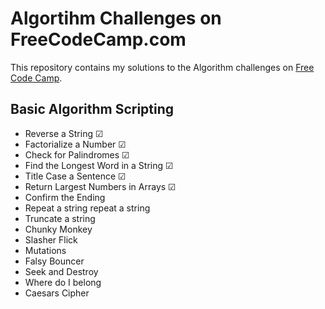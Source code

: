 # Algortihm Challenges on FreeCodeCamp.com 

This repository contains my solutions to the Algorithm challenges on [Free Code Camp](https://www.freecodecamp.org).

## Basic Algorithm Scripting

* Reverse a String ☑ 
* Factorialize a Number ☑ 
* Check for Palindromes ☑ 
* Find the Longest Word in a String ☑ 
* Title Case a Sentence ☑ 
* Return Largest Numbers in Arrays ☑ 
* Confirm the Ending
* Repeat a string repeat a string
* Truncate a string
* Chunky Monkey
* Slasher Flick
* Mutations
* Falsy Bouncer
* Seek and Destroy
* Where do I belong
* Caesars Cipher
